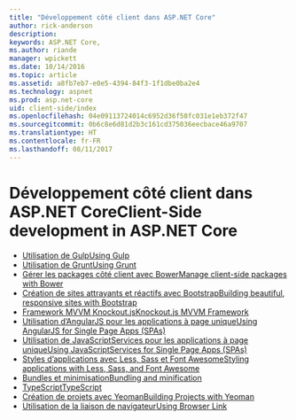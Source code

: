 ```yaml
---
title: "Développement côté client dans ASP.NET Core"
author: rick-anderson
description: 
keywords: ASP.NET Core,
ms.author: riande
manager: wpickett
ms.date: 10/14/2016
ms.topic: article
ms.assetid: a8fb7eb7-e0e5-4394-84f3-1f1dbe0ba2e4
ms.technology: aspnet
ms.prod: asp.net-core
uid: client-side/index
ms.openlocfilehash: 04e09113724014c6952d36f58fc031e1eb372f47
ms.sourcegitcommit: 0b6c8e6d81d2b3c161cd375036eecbace46a9707
ms.translationtype: HT
ms.contentlocale: fr-FR
ms.lasthandoff: 08/11/2017
---
```

# <a name="client-side-development-in-aspnet-core"></a><span data-ttu-id="3eeb0-103">Développement côté client dans ASP.NET Core</span><span class="sxs-lookup"><span data-stu-id="3eeb0-103">Client-Side development in ASP.NET Core</span></span>

- [<span data-ttu-id="3eeb0-104">Utilisation de Gulp</span><span class="sxs-lookup"><span data-stu-id="3eeb0-104">Using Gulp</span></span>](using-gulp.md)
- [<span data-ttu-id="3eeb0-105">Utilisation de Grunt</span><span class="sxs-lookup"><span data-stu-id="3eeb0-105">Using Grunt</span></span>](using-grunt.md)
- [<span data-ttu-id="3eeb0-106">Gérer les packages côté client avec Bower</span><span class="sxs-lookup"><span data-stu-id="3eeb0-106">Manage client-side packages with Bower</span></span>](bower.md)
- [<span data-ttu-id="3eeb0-107">Création de sites attrayants et réactifs avec Bootstrap</span><span class="sxs-lookup"><span data-stu-id="3eeb0-107">Building beautiful, responsive sites with Bootstrap</span></span>](bootstrap.md)
- [<span data-ttu-id="3eeb0-108">Framework MVVM Knockout.js</span><span class="sxs-lookup"><span data-stu-id="3eeb0-108">Knockout.js MVVM Framework</span></span>](knockout.md)
- [<span data-ttu-id="3eeb0-109">Utilisation d’AngularJS pour les applications à page unique</span><span class="sxs-lookup"><span data-stu-id="3eeb0-109">Using AngularJS for Single Page Apps (SPAs)</span></span>](angular.md)
- [<span data-ttu-id="3eeb0-110">Utilisation de JavaScriptServices pour les applications à page unique</span><span class="sxs-lookup"><span data-stu-id="3eeb0-110">Using JavaScriptServices for Single Page Apps (SPAs)</span></span>](spa-services.md)
- [<span data-ttu-id="3eeb0-111">Styles d’applications avec Less, Sass et Font Awesome</span><span class="sxs-lookup"><span data-stu-id="3eeb0-111">Styling applications with Less, Sass, and Font Awesome</span></span>](less-sass-fa.md)
- [<span data-ttu-id="3eeb0-112">Bundles et minimisation</span><span class="sxs-lookup"><span data-stu-id="3eeb0-112">Bundling and minification</span></span>](bundling-and-minification.md)
- [<span data-ttu-id="3eeb0-113">TypeScript</span><span class="sxs-lookup"><span data-stu-id="3eeb0-113">TypeScript</span></span>](https://www.typescriptlang.org/docs/handbook/asp-net-core.html)
- [<span data-ttu-id="3eeb0-114">Création de projets avec Yeoman</span><span class="sxs-lookup"><span data-stu-id="3eeb0-114">Building Projects with Yeoman</span></span>](yeoman.md)
- [<span data-ttu-id="3eeb0-115">Utilisation de la liaison de navigateur</span><span class="sxs-lookup"><span data-stu-id="3eeb0-115">Using Browser Link</span></span>](using-browserlink.md)